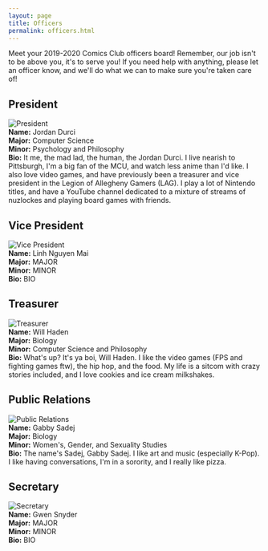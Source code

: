 ```yaml
---
layout: page
title: Officers
permalink: officers.html
---
```


Meet your 2019-2020 Comics Club officers board!  Remember, our job isn't to be above you, it's to serve you!  If you need help with anything, please let an officer know, and we'll do what we can to make sure you're taken care of!

## President
![President](../images/officers/placeholder.png)  
**Name:** Jordan Durci  
**Major:** Computer Science  
**Minor:** Psychology and Philosophy  
**Bio:** It me, the mad lad, the human, the Jordan Durci.  I live nearish to Pittsburgh, I'm a big fan of the MCU, and watch less anime than I'd like.  I also love video games, and have previously been a treasurer and vice president in the Legion of Allegheny Gamers (LAG).  I play a lot of Nintendo titles, and have a YouTube channel dedicated to a mixture of streams of nuzlockes and playing board games with friends.  

## Vice President
![Vice President](../images/officers/placeholder.png)  
**Name:** Linh Nguyen Mai  
**Major:** MAJOR  
**Minor:** MINOR  
**Bio:** BIO  

## Treasurer
![Treasurer](../images/officers/placeholder.png)  
**Name:** Will Haden  
**Major:** Biology  
**Minor:** Computer Science and Philosophy  
**Bio:** What's up?  It's ya boi, Will Haden.  I like the video games (FPS and fighting games ftw), the hip hop, and the food.  My life is a sitcom with crazy stories included, and I love cookies and ice cream milkshakes.  

## Public Relations
![Public Relations](../images/officers/placeholder.png)  
**Name:** Gabby Sadej  
**Major:** Biology  
**Minor:** Women's, Gender, and Sexuality Studies  
**Bio:** The name's Sadej, Gabby Sadej.  I like art and music (especially K-Pop).  I like having conversations, I'm in a sorority, and I really like pizza.  

## Secretary
![Secretary](../images/officers/placeholder.png)  
**Name:** Gwen Snyder  
**Major:** MAJOR  
**Minor:** MINOR  
**Bio:** BIO  

